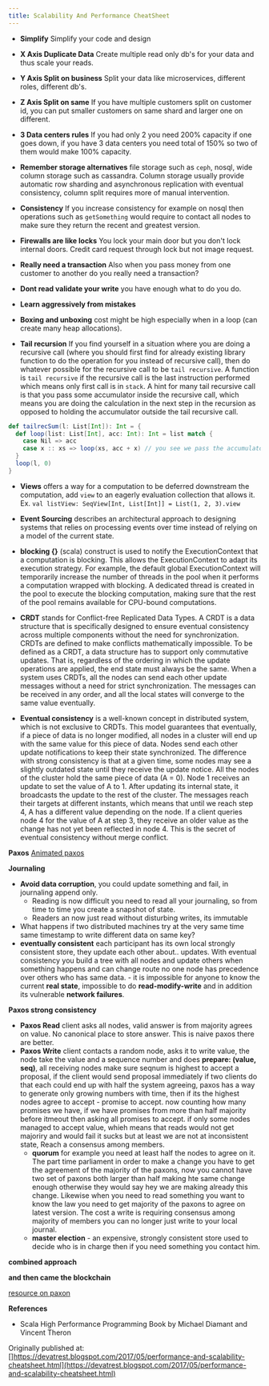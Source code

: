 ```yaml
---
title: Scalability And Performance CheatSheet
---
```

* **Simplify** Simplify your code and design
* **X Axis Duplicate Data** Create multiple read only db's for your data and thus scale your reads.
* **Y Axis Split on business** Split your data like microservices, different roles, different db's.
* **Z Axis Split on same** If you have multiple customers split on customer id, you can put smaller customers on same shard and larger one on different.
* **3 Data centers rules** If you had only 2 you need 200% capacity if one goes down, if you have 3 data centers you need total of 150% so two of them would make 100% capacity.
* **Remember storage alternatives** file storage such as `ceph`, nosql, wide column storage such as cassandra.  Column storage usually provide automatic row sharding and asynchronous replication with eventual consistency, column split requires more of manual intervention.
* **Consistency** If you increase consistency for example on nosql then operations such as `getSomething` would require to contact all nodes to make sure they return the recent and greatest version.
* **Firewalls are like locks** You lock your main door but you don't lock internal doors.  Credit card request through lock but not image request.
* **Really need a transaction** Also when you pass money from one customer to another do you really need a transaction?
* **Dont read validate your write** you have enough what to do you do.
* **Learn aggressively from mistakes**


* **Boxing and unboxing** cost might be high especially when in a loop (can create many heap allocations).

* **Tail recursion** If you find yourself in a situation where you are doing a recursive call (where you should first find for already existing library function to do the operation for you instead of recursive call), then do whatever possible for the recursive call to be `tail recursive`.  A function is `tail recursive` if the recursive call is the last instruction performed which means only first call is in `stack`.  A hint for many tail recursive call is that you pass some accumulator inside the recursive call, which means you are doing the calculation in the next step in the recursion as opposed to holding the accumulator outside the tail recursive call.

```scala
def tailrecSum(l: List[Int]): Int = {
  def loop(list: List[Int], acc: Int): Int = list match {
    case Nil => acc
    case x :: xs => loop(xs, acc + x) // you see we pass the accumulator to the next recursive call. no calc after loop.
  }
  loop(l, 0) 
}
```

* **Views** offers a way for a computation to be deferred downstream the computation, add `view` to an eagerly evaluation collection that allows it.  Ex. `val listView: SeqView[Int, List[Int]] = List(1, 2, 3).view`

* **Event Sourcing** describes an architectural approach to designing systems that relies on processing events over time instead of relying on a model of the current state.

* **blocking {}** (scala) construct is used to notify the ExecutionContext that a computation is blocking. This allows the ExecutionContext to adapt its execution strategy. For example, the default global ExecutionContext will temporarily increase the number of threads in the pool when it performs a computation wrapped with blocking. A dedicated thread is created in the pool to execute the blocking computation, making sure that the rest of the pool remains available for CPU-bound computations.

* **CRDT** stands for Conflict-free Replicated Data Types.  A CRDT is a data structure that is specifically designed to ensure eventual consistency across multiple components without the need for synchronization.  CRDTs are defined to make conflicts mathematically impossible.  To be defined as a CRDT, a data structure has to support only commutative updates. That is, regardless of the ordering in which the update operations are applied, the end state must always be the same.  When a system uses CRDTs, all the nodes can send each other update messages without a need for strict synchronization. The messages can be received in any order, and all the local states will converge to the same value eventually.

* **Eventual consistency** is a well-known concept in distributed system, which is not exclusive to CRDTs. This model guarantees that eventually, if a piece of data is no longer modified, all nodes in a cluster will end up with the same value for this piece of data. Nodes send each other update notifications to keep their state synchronized. The difference with strong consistency is that at a given time, some nodes may see a slightly outdated state until they receive the update notice.  All the nodes of the cluster hold the same piece of data (A = 0). Node 1 receives an update to set the value of A to 1. After updating its internal state, it broadcasts the update to the rest of the cluster. The messages reach their targets at different instants, which means that until we reach step 4, A has a different value depending on the node. If a client queries node 4 for the value of A at step 3, they receive an older value as the change has not yet been reflected in node 4.  This is the secret of eventual consistency without merge conflict.

**Paxos** [Animated paxos](http://harry.me/blog/2014/12/27/neat-algorithms-paxos/)

**Journaling**

* **Avoid data corruption**, you could update something and fail, in journaling append only.
    * Reading is now difficult you need to read all your journaling, so from time to time you create a snapshot of state.
    * Readers an now just read without disturbing writes, its immutable
* What happens if two distributed machines try at the very same time same timestamp to write different data on same key?
* **eventually consistent** each participant has its own local strongly consistent store, they update each other about.. updates.  With eventual consistency you build a tree with all nodes and update others when something happens and can change route no one node has precedence over others who has same data. - it is impossible for anyone to know the current **real state**, impossible to do **read-modify-write** and in addition its vulnerable **network failures**.

**Paxos strong consistency**
* **Paxos Read** client asks all nodes, valid answer is from majority agrees on value.  No canonical place to store answer.  This is naive paxos there are better.
* **Paxos Write** client contacts a random node, asks it to write value, the node take the value and a sequence number and does **prepare: (value, seq)**, all receiving nodes make sure seqnum is highest to accept a proposal, if the client would send proposal immediately if two clients do that each could end up with half the system agreeing, paxos has a way to generate only growing numbers with time, then if its the highest nodes agree to accept - promise to accept. now counting how many promises we have, if we have promises from more than half majority before itmeout then asking all promises to accept. if only some nodes managed to accept value, whieh means that reads would not get majoriry and would fail it sucks but at least we are not at inconsistent state, 
Reach a consensus among members.
    * **quorum** for example you need at least half the nodes to agree on it. The part time parliament in order to make a change you have to get the agreement of the majority of the paxons, now you cannot have two set of paxons both larger than half making hte same change enough otherwise they would say hey we are making already this change.  Likewise when you need to read something you want to know the law you need to get majority of the paxons to agree on latest version.  The cost a write is requiring consensus among majority of members you can no longer just write to your local journal.
    * **master election** - an expensive, strongly consistent store used to decide who is in charge then if you need something you contact him.

**combined approach** 

**and then came the blockchain**

[resource on paxon](https://hackernoon.com/how-your-data-is-stored-or-the-laws-of-the-imaginary-greeks-54c569c17a49)

**References**

* Scala High Performance Programming Book by Michael Diamant and Vincent Theron

Originally published at: []https://devatrest.blogspot.com/2017/05/performance-and-scalability-cheatsheet.html](https://devatrest.blogspot.com/2017/05/performance-and-scalability-cheatsheet.html)